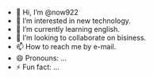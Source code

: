 - 👋 Hi, I’m @now922
- 👀 I’m interested in new technology.
- 🌱 I’m currently learning english.
- 💞️ I’m looking to collaborate on bisiness.
- 📫 How to reach me by e-mail.
- 😄 Pronouns: ...
- ⚡ Fun fact: ...

<!---
now922/now922 is a ✨ special ✨ repository because its `README.md` (this file) appears on your GitHub profile.
You can click the Preview link to take a look at your changes.
--->
